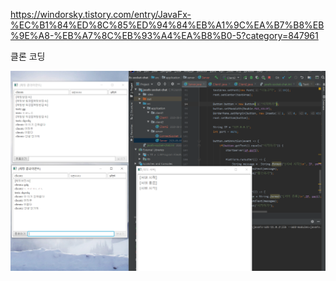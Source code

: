 https://windorsky.tistory.com/entry/JavaFx-%EC%B1%84%ED%8C%85%ED%94%84%EB%A1%9C%EA%B7%B8%EB%9E%A8-%EB%A7%8C%EB%93%A4%EA%B8%B0-5?category=847961

클론 코딩

<img src="./image.PNG" width=700>
